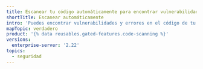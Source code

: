 ```yaml
---
title: Escanear tu código automáticamente para encontrar vulnerabilidades y errores
shortTitle: Escanear automáticamente
intro: 'Puedes encontrar vulnerabilidades y errores en el código de tu proyecto en {% data variables.product.prodname_dotcom %}.'
mapTopic: verdadero
product: '{% data reusables.gated-features.code-scanning %}'
versions:
  enterprise-server: '2.22'
topics:
  - seguridad
---
```


